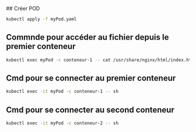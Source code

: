 ## Créer POD

```bash 
kubectl apply -f myPod.yaml
```

## Commnde pour accéder au fichier depuis le premier conteneur

```bash
kubectl exec myPod -c conteneur-1 -- cat /usr/share/nginx/html/index.html
```

## Cmd pour se connecter au premier conteneur

```bash 
kubectl exec -it myPod -c conteneur-1 -- sh
```

## Cmd pour se connecter au second conteneur

```bash
kubectl exec -it myPod -c conteneur-2 -- sh
```
